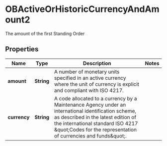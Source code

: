 

# OBActiveOrHistoricCurrencyAndAmount2

The amount of the first Standing Order

## Properties

| Name | Type | Description | Notes |
|------------ | ------------- | ------------- | -------------|
|**amount** | **String** | A number of monetary units specified in an active currency where the unit of currency is explicit and compliant with ISO 4217. |  |
|**currency** | **String** | A code allocated to a currency by a Maintenance Agency under an international identification scheme, as described in the latest edition of the international standard ISO 4217 \&quot;Codes for the representation of currencies and funds\&quot;. |  |



